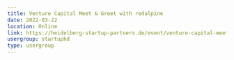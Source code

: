 ```yaml
---
title: Venture Capital Meet & Greet with redalpine
date: 2022-03-22
location: Online
link: https://heidelberg-startup-partners.de/event/venture-capital-meet-greet-with-redalpine/
usergroup: startuphd
type: usergroup
---
```


